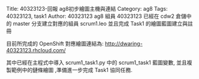 Title: 40323123-回報 ag8初步繪圖主機與連結
Category: ag8
Tags: 40323123, task1
Author: 40323123
ag8 組員 40323123 已經在 cdw2 倉儲中的 master 分支建立對應的組員 scrum1.leo 並且完成 Task1 的繪圖藍圖建立與註冊

<!-- PELICAN_END_SUMMARY -->

目前所完成的 OpenShift 對應繪圖連結為: <a href="http://dwaring-40323123.rhcloud.com/ag100/scrum1_task1">http://dwaring-40323123.rhcloud.com/</a>

其中已經在主程式中導入 scrum1_task1.py 中的 scrum1_task1 藍圖變數, 並且複製範例中的鏈條繪圖 ,準備進一步完成 Task1 協同任務.
